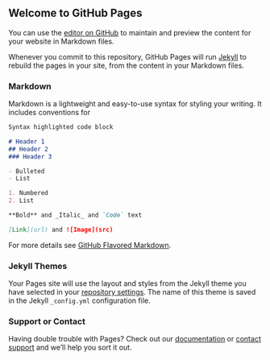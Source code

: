 ## Welcome to GitHub Pages

You can use the [editor on GitHub](https://github.com/splatworx/splatworx.github.io/edit/master/README.md) to maintain and preview the content for your website in Markdown files.

Whenever you commit to this repository, GitHub Pages will run [Jekyll](https://jekyllrb.com/) to rebuild the pages in your site, from the content in your Markdown files.

### Markdown

Markdown is a lightweight and easy-to-use syntax for styling your writing. It includes conventions for

```markdown
Syntax highlighted code block

# Header 1
## Header 2
### Header 3

- Bulleted
- List

1. Numbered
2. List

**Bold** and _Italic_ and `Code` text

[Link](url) and ![Image](src)
```

For more details see [GitHub Flavored Markdown](https://guides.github.com/features/mastering-markdown/).

### Jekyll Themes

Your Pages site will use the layout and styles from the Jekyll theme you have selected in your [repository settings](https://github.com/splatworx/splatworx.github.io/settings). The name of this theme is saved in the Jekyll `_config.yml` configuration file.

### Support or Contact

Having double trouble with Pages? Check out our [documentation](https://help.github.com/categories/github-pages-basics/) or [contact support](https://github.com/contact) and we’ll help you sort it out.
